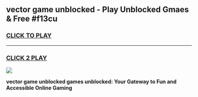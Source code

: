 
## vector game unblocked - Play Unblocked Gmaes & Free #f13cu
<h3>
<a href="https://news.freeplayer.one?title=vector_game_unblocked&ref=03M">CLICK TO PLAY</a></h3>
<hr>

<h3>
<a href="https://news.freeplayer.one?title=vector_game_unblocked&ref=03M">CLICK 2 PLAY</a>
  
</h3>

<a href="https://news.freeplayer.one?title=vector_game_unblocked&ref=03M"><img src="https://clearcache.store/games.png"></a>


**vector game unblocked games unblocked: Your Gateway to Fun and Accessible Online Gaming**
